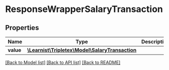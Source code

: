 # ResponseWrapperSalaryTransaction

## Properties
Name | Type | Description | Notes
------------ | ------------- | ------------- | -------------
**value** | [**\Learnist\Tripletex\Model\SalaryTransaction**](SalaryTransaction.md) |  | [optional] 

[[Back to Model list]](../../README.md#documentation-for-models) [[Back to API list]](../../README.md#documentation-for-api-endpoints) [[Back to README]](../../README.md)

